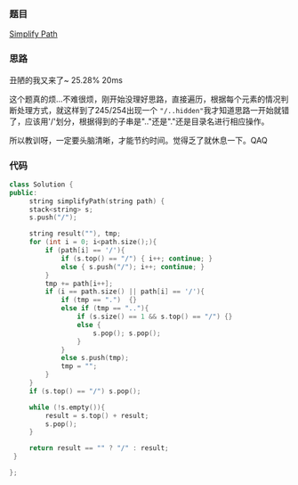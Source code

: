 ### 题目
[Simplify Path](https://leetcode-cn.com/problems/simplify-path/submissions/)
### 思路
丑陋的我又来了~  25.28% 20ms

这个题真的烦...不难很烦，刚开始没理好思路，直接遍历，根据每个元素的情况判断处理方式，就这样到了245/254出现一个
```"/..hidden"```我才知道思路一开始就错了，应该用'/'划分，根据得到的子串是".."还是"."还是目录名进行相应操作。


所以教训呀，一定要头脑清晰，才能节约时间。觉得乏了就休息一下。QAQ
### 代码
```c++
class Solution {
public:
     string simplifyPath(string path) {
	 stack<string> s;
	 s.push("/");

	 string result(""), tmp;
	 for (int i = 0; i<path.size();){
		 if (path[i] == '/'){
			 if (s.top() == "/") { i++; continue; }
			 else { s.push("/"); i++; continue; }
		 }
		 tmp += path[i++];
		 if (i == path.size() || path[i] == '/'){
			 if (tmp == ".")  {}
			 else if (tmp == ".."){
				 if (s.size() == 1 && s.top() == "/") {}
				 else {
					 s.pop(); s.pop(); 
				 }
			 }
			 else s.push(tmp);
			 tmp = "";
		 }
	 }
	 if (s.top() == "/") s.pop();

	 while (!s.empty()){
		 result = s.top() + result;
		 s.pop();
	 }

	 return result == "" ? "/" : result;
 } 

};
```
